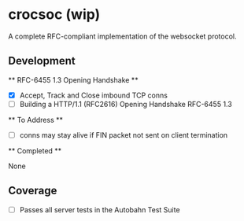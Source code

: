 # crocsoc (wip)

A complete RFC-compliant implementation of the websocket protocol.

## Development

** RFC-6455 1.3 Opening Handshake **

- [x] Accept, Track and Close imbound TCP conns
- [ ] Building a HTTP/1.1 (RFC2616) Opening Handshake RFC-6455 1.3

** To Address **
- [ ] conns may stay alive if FIN packet not sent on client termination

** Completed **

None

## Coverage

- [ ] Passes all server tests in the Autobahn Test Suite
